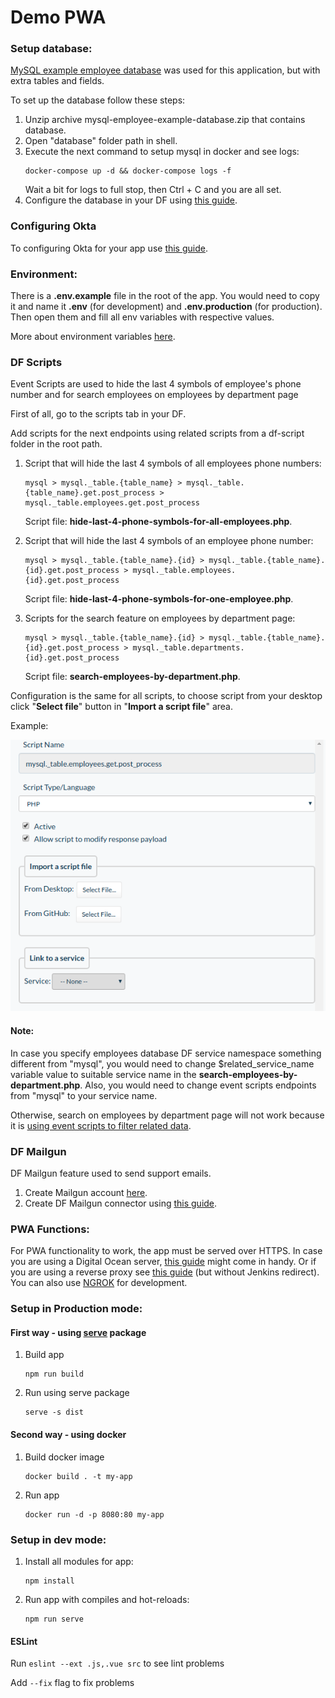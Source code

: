 # Demo PWA

### Setup database:
[MySQL example employee database](https://dev.mysql.com/doc/employee/en/) was used for this application, but with extra tables and fields.

To set up the database follow these steps:
1. Unzip archive mysql-employee-example-database.zip that contains database.
2. Open "database" folder path in shell.
3. Execute the next command to setup mysql in docker and see logs:
    ```
    docker-compose up -d && docker-compose logs -f
    ```
   Wait a bit for logs to full stop, then Ctrl + C and you are all set.
4. Configure the database in your DF using [this guide](https://guide.dreamfactory.com/docs/chapter03.html#generating-a-mysql-backed-api).
### Configuring Okta
To configuring Okta for your app use [this guide](https://guide.dreamfactory.com/docs/chapter04.html#authenticating-with-okta).

### Environment:
There is a **.env.example** file in the root of the app. You would need to copy it and name it **.env** (for development) and **.env.production** (for production).
Then open them and fill all env variables with respective values.

More about environment variables [here](https://cli.vuejs.org/guide/mode-and-env.html#environment-variables). 

### DF Scripts
Event Scripts are used to hide the last 4 symbols of employee's phone number and for search employees on employees by department page

First of all, go to the scripts tab in your DF.

Add scripts for the next endpoints using related scripts from a df-script folder in the root path.

1. Script that will hide the last 4 symbols of all employees phone numbers:
    ```
    mysql > mysql._table.{table_name} > mysql._table.{table_name}.get.post_process > mysql._table.employees.get.post_process
    ```
   
    Script file: **hide-last-4-phone-symbols-for-all-employees.php**.

2. Script that will hide the last 4 symbols of an employee phone number:
    ```
    mysql > mysql._table.{table_name}.{id} > mysql._table.{table_name}.{id}.get.post_process > mysql._table.employees.{id}.get.post_process
    ```     
   Script file: **hide-last-4-phone-symbols-for-one-employee.php**.
   
3. Scripts for the search feature on employees by department page:
    ```
    mysql > mysql._table.{table_name}.{id} > mysql._table.{table_name}.{id}.get.post_process > mysql._table.departments.{id}.get.post_process
    ```
   Script file: **search-employees-by-department.php**.
   
Configuration is the same for all scripts, to choose script from your desktop click "**Select file**" button in "**Import a script file**" area.   

Example:

![hide 4 symbol script config 1](readme/config-for-hiding-last-symbols-script-1.png) 

#### Note: 
In case you specify employees database DF service namespace something different from "mysql", you would need to change $related_service_name variable value to suitable service name in the **search-employees-by-department.php**. Also, you would need to change event scripts endpoints from "mysql" to your service name.

Otherwise, search on employees by department page will not work because it is [using event scripts to filter related data](https://blog.dreamfactory.com/event-scripts-filter-related-data/).

### DF Mailgun
DF Mailgun feature used to send support emails.

1. Create Mailgun account [here](https://www.mailgun.com/).
2. Create DF Mailgun connector using [this guide](http://wiki.dreamfactory.com/DreamFactory/Tutorials/Connecting_to_Email_Services#Mailgun_Email_Service).

### PWA Functions:
For PWA functionality to work, the app must be served over HTTPS.
In case you are using a Digital Ocean server, [this guide](https://www.digitalocean.com/community/tutorials/how-to-secure-nginx-with-let-s-encrypt-on-ubuntu-18-04) might come in handy.
Or if you are using a reverse proxy see [this guide](https://www.digitalocean.com/community/tutorials/how-to-configure-nginx-with-ssl-as-a-reverse-proxy-for-jenkins) (but without Jenkins redirect). You can also use [NGROK](https://ngrok.com/) for development.

### Setup in Production mode:

#### First way - using [serve](https://www.npmjs.com/package/serve) package

1. Build app
    ```
    npm run build
    ```
2. Run using serve package
    ```
    serve -s dist
    ```
#### Second way - using docker  

1.  Build docker image
    ```
    docker build . -t my-app
    ```

2. Run app
    ```
    docker run -d -p 8080:80 my-app
    ```

### Setup in dev mode:
1. Install all modules for app:
    ```
    npm install
    ```

2. Run app with compiles and hot-reloads:
    ```
    npm run serve
    ```
   
#### ESLint
Run ```eslint --ext .js,.vue src``` to see lint problems

Add ```--fix``` flag to fix problems   

